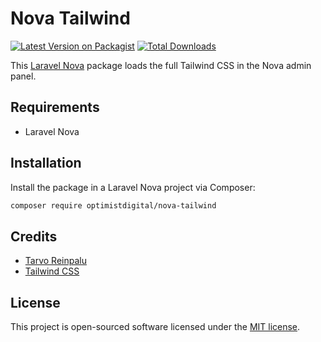 # Nova Tailwind

[![Latest Version on Packagist](https://img.shields.io/packagist/v/optimistdigital/nova-tailwind.svg?style=flat-square)](https://packagist.org/packages/optimistdigital/nova-tailwind)
[![Total Downloads](https://img.shields.io/packagist/dt/optimistdigital/nova-tailwind.svg?style=flat-square)](https://packagist.org/packages/optimistdigital/nova-tailwind)

This [Laravel Nova](https://nova.laravel.com) package loads the full Tailwind CSS in the Nova admin panel.

## Requirements

- Laravel Nova

## Installation

Install the package in a Laravel Nova project via Composer:

```bash
composer require optimistdigital/nova-tailwind
```

## Credits

- [Tarvo Reinpalu](https://github.com/Tarpsvo)
- [Tailwind CSS](https://tailwindcss.com)

## License

This project is open-sourced software licensed under the [MIT license](LICENSE.md).
